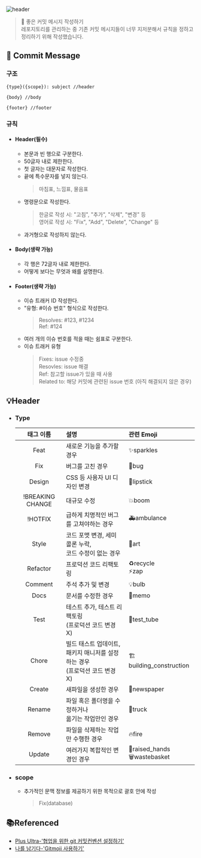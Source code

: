 ![header](https://capsule-render.vercel.app/api?type=rect&color=gradient&height=100&section=header&text=Good%20Commit%20Message&fontSize=30&fontAlign=50&fontAlignY=50)

> :memo: 좋은 커밋 메시지 작성하기 <br>
> 레포지토리를 관리하는 중 기존 커밋 메시지들이 너무 지저분해서 규칙을 정하고 정리하기 위해 작성했습니다.

## :bookmark: Commit Message

### 구조

```
{type}({scope}): subject //header

{body} //body

{footer} //footer
```

### 규칙

- #### Header(필수)

  - 본문과 빈 행으로 구분한다.
  - 50글자 내로 제한한다.
  - 첫 글자는 대문자로 작성한다.
  - 끝에 특수문자를 넣지 않는다.
    > 마침표, 느낌표, 물음표
  - 명령문으로 작성한다.
    > 한글로 작성 시: "고침", "추가", "삭제", "변경" 등<br>
    > 영어로 작성 시: "Fix", "Add", "Delete", "Change" 등
  - 과거형으로 작성하지 않는다.

- #### Body(생략 가능)

  - 각 행은 72글자 내로 제한한다.
  - 어떻게 보다는 무엇과 왜를 설명한다.

- #### Footer(생략 가능)

  - 이슈 트래커 ID 작성한다.
  - "유형: #이슈 번호" 형식으로 작성한다.
    > Resolves: #123, #1234<br>
    > Ref: #124
  - 여러 개의 이슈 번호를 적을 때는 쉼표로 구분한다.
  - 이슈 트래커 유형
    > Fixes: issue 수정중<br>
    > Resovles: issue 해결<br>
    > Ref: 참고할 issue가 있을 때 사용<br>
    > Related to: 해당 커밋에 관련된 issue 번호 (아직 해결되지 않은 경우)

## :bulb:Header

- ### Type

  |    태그 이름     | 설명                                                                          | 관련 Emoji                                             |
  | :--------------: | :---------------------------------------------------------------------------- | :----------------------------------------------------- |
  |       Feat       | 새로운 기능을 추가할 경우                                                     | :sparkles:sparkles                                     |
  |       Fix        | 버그를 고친 경우                                                              | :bug:bug                                               |
  |      Design      | CSS 등 사용자 UI 디자인 변경                                                  | :lipstick:lipstick                                     |
  | !BREAKING CHANGE | 대규모 수정                                                                   | :boom:boom                                             |
  |     !HOTFIX      | 급하게 치명적인 버그를 고쳐야하는 경우                                        | :ambulance:ambulance                                   |
  |      Style       | 코드 포맷 변경, 세미 콜론 누락,<br> 코드 수정이 없는 경우                     | :art:art                                               |
  |     Refactor     | 프로덕션 코드 리팩토링                                                        | :recycle:recycle<br>:zap:zap                           |
  |     Comment      | 주석 추가 및 변경                                                             | :bulb:bulb                                             |
  |       Docs       | 문서를 수정한 경우                                                            | :memo:memo                                             |
  |       Test       | 테스트 추가, 테스트 리팩토링<br>(프로덕션 코드 변경 X)                        | :test_tube:test_tube                                   |
  |      Chore       | 빌드 태스트 업데이트, 패키지 매니저를 설정하는 경우<br>(프로덕션 코드 변경 X) | :building_construction:building_construction           |
  |      Create      | 새파일을 생성한 경우                                                          | :newspaper:newspaper                                   |
  |      Rename      | 파일 혹은 폴더명을 수정하거나<br>옮기는 작업만인 경우                         | :truck:truck                                           |
  |      Remove      | 파일을 삭제하는 작업만 수행한 경우                                            | :fire:fire                                             |
  |      Update      | 여러가지 복합적인 변경인 경우                                                 | :raised_hands:raised_hands<br>:wastebasket:wastebasket |

- ### scope
  - 추가적인 문맥 정보를 제공하기 위한 목적으로 괄호 안에 작성
    > Fix(database)

## :books:Referenced

- [Plus Ultra-'협업을 위한 git 커밋컨벤션 설정하기'](https://overcome-the-limits.tistory.com/)
- [나를 남기다-'Gitmoji 사용하기'](https://treasurebear.tistory.com/70)
